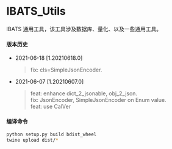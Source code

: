 # IBATS_Utils
IBATS 通用工具，该工具涉及数据库、量化、以及一些通用工具。

#### 版本历史

* 2021-06-18 [1.20210618.0]
    > fix: cls=SimpleJsonEncoder.

* 2021-06-07 [1.20210607.0]
    > feat: enhance dict_2_jsonable, obj_2_json.\
    fix: JsonEncoder, SimpleJsonEncoder on Enum value.\
    feat: use CalVer

#### 编译命令
```bash
python setup.py build bdist_wheel
twine upload dist/*
```
